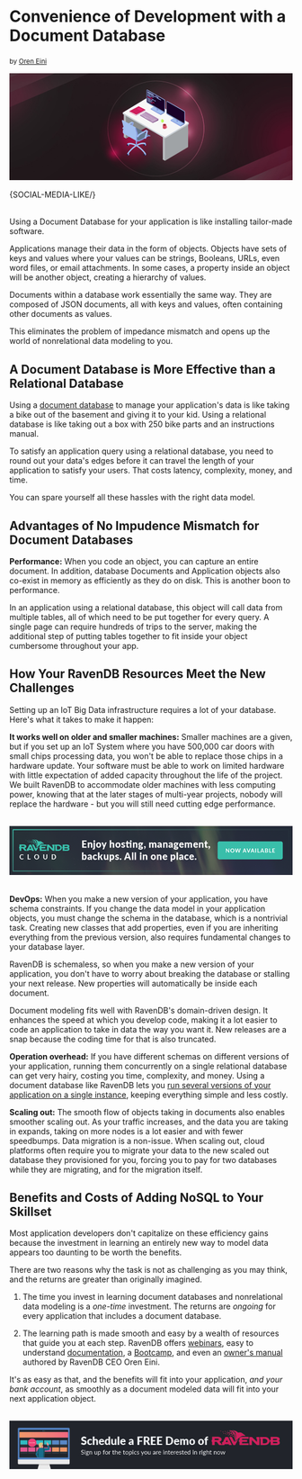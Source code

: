 # Convenience of Development with a Document Database
<small>by <a href="mailto:ayende@hibernatingrhinos.com">Oren Eini</a></small>

<div class="article-img figure text-center">
  <img src="images/convenience-of-development-using-a-document-database.jpg" alt="Convenience of Development with a Document Database" class="img-responsive img-thumbnail">
</div>

{SOCIAL-MEDIA-LIKE/}

<br/>
Using a Document Database for your application is like installing tailor-made software.

Applications manage their data in the form of objects. Objects have sets of keys and values where your values can be strings, Booleans, URLs, even word files, or email attachments. In some cases, a property inside an object will be another object, creating a hierarchy of values.

Documents within a database work essentially the same way. They are composed of JSON documents, all with keys and values, often containing other documents as values.

This eliminates the problem of impedance mismatch and opens up the world of nonrelational data modeling to you.

## A Document Database is More Effective than a Relational Database

Using a [document database](https://ravendb.net/learn) to manage your application's data is like taking a bike out of the basement and giving it to your kid. Using a relational database is like taking out a box with 250 bike parts and an instructions manual.

To satisfy an application query using a relational database, you need to round out your data's edges before it can travel the length of your application to satisfy your users. That costs latency, complexity, money, and time.

You can spare yourself all these hassles with the right data model.

## Advantages of No Impudence Mismatch for Document Databases

**Performance:** When you code an object, you can capture an entire document. In addition, database Documents and Application objects also co-exist in memory as efficiently as they do on disk. This is another boon to performance.

In an application using a relational database, this object will call data from multiple tables, all of which need to be put together for every query. A single page can require hundreds of trips to the server, making the additional step of putting tables together to fit inside your object cumbersome throughout your app.

## How Your RavenDB Resources Meet the New Challenges

Setting up an IoT Big Data infrastructure requires a lot of your database. Here's what it takes to make it happen:

**It works well on older and smaller machines:** Smaller machines are a given, but if you set up an IoT System where you have 500,000 car doors with small chips processing data, you won't be able to replace those chips in a hardware update. Your software must be able to work on limited hardware with little expectation of added capacity throughout the life of the project. We built RavenDB to accommodate older machines with less computing power, knowing that at the later stages of multi-year projects, nobody will replace the hardware - but you will still need cutting edge performance. <br/>
<br/>
<div>
    <a href="https://cloud.ravendb.net/"><img src="images/ravendb-cloud.png" class="img-responsive m-0-auto" alt="RavenDB Cloud"/></a>
</div>
<br/>

**DevOps:** When you make a new version of your application, you have schema constraints. If you change the data model in your application objects, you must change the schema in the database, which is a nontrivial task. Creating new classes that add properties, even if you are inheriting everything from the previous version, also requires fundamental changes to your database layer.

RavenDB is schemaless, so when you make a new version of your application, you don't have to worry about breaking the database or stalling your next release. New properties will automatically be inside each document.

Document modeling fits well with RavenDB's domain-driven design. It enhances the speed at which you develop code, making it a lot easier to code an application to take in data the way you want it. New releases are a snap because the coding time for that is also truncated.

**Operation overhead:** If you have different schemas on different versions of your application, running them concurrently on a single relational database can get very hairy, costing you time, complexity, and money. Using a document database like RavenDB lets you [run several versions of your application on a single instance](https://ravendb.net/learn/inside-ravendb-book/reader/4.0/2-zero-to-ravendb), keeping everything simple and less costly.

**Scaling out:** The smooth flow of objects taking in documents also enables smoother scaling out. As your traffic increases, and the data you are taking in expands, taking on more nodes is a lot easier and with fewer speedbumps. Data migration is a non-issue. When scaling out, cloud platforms often require you to migrate your data to the new scaled out database they provisioned for you, forcing you to pay for two databases while they are migrating, and for the migration itself.

## Benefits and Costs of Adding NoSQL to Your Skillset

Most application developers don't capitalize on these efficiency gains because the investment in learning an entirely new way to model data appears too daunting to be worth the benefits.

There are two reasons why the task is not as challenging as you may think, and the returns are greater than originally imagined.

1. The time you invest in learning document databases and nonrelational data modeling is a *one-time* investment. The returns are *ongoing* for every application that includes a document database.

2. The learning path is made smooth and easy by a wealth of resources that guide you at each step. RavenDB offers [webinars](https://ravendb.net/learn/webinars), easy to understand [documentation](https://ravendb.net/learn/docs-guide), a [Bootcamp](https://ravendb.net/learn/bootcamp), and even an [owner's manual](https://ravendb.net/learn/inside-ravendb-book) authored by RavenDB CEO Oren Eini.


It's as easy as that, and the benefits will fit into your application, *and your bank account*, as smoothly as a document modeled data will fit into your next application object.<br/>
<br/>
<div>
    <a href="https://ravendb.net/live-demo"><img src="images/live-demo-banner.jpg" class="img-responsive m-0-auto" alt="Schedule a free one-on-one live RavenDB Demo"/></a>
</div>
<br/>

